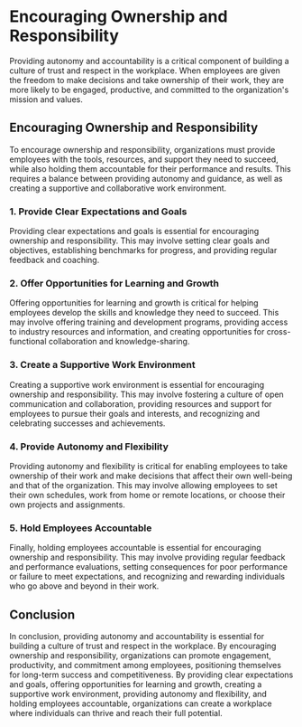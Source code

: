 Encouraging Ownership and Responsibility
==========================================================================================

Providing autonomy and accountability is a critical component of building a culture of trust and respect in the workplace. When employees are given the freedom to make decisions and take ownership of their work, they are more likely to be engaged, productive, and committed to the organization's mission and values.

Encouraging Ownership and Responsibility
----------------------------------------

To encourage ownership and responsibility, organizations must provide employees with the tools, resources, and support they need to succeed, while also holding them accountable for their performance and results. This requires a balance between providing autonomy and guidance, as well as creating a supportive and collaborative work environment.

### 1. Provide Clear Expectations and Goals

Providing clear expectations and goals is essential for encouraging ownership and responsibility. This may involve setting clear goals and objectives, establishing benchmarks for progress, and providing regular feedback and coaching.

### 2. Offer Opportunities for Learning and Growth

Offering opportunities for learning and growth is critical for helping employees develop the skills and knowledge they need to succeed. This may involve offering training and development programs, providing access to industry resources and information, and creating opportunities for cross-functional collaboration and knowledge-sharing.

### 3. Create a Supportive Work Environment

Creating a supportive work environment is essential for encouraging ownership and responsibility. This may involve fostering a culture of open communication and collaboration, providing resources and support for employees to pursue their goals and interests, and recognizing and celebrating successes and achievements.

### 4. Provide Autonomy and Flexibility

Providing autonomy and flexibility is critical for enabling employees to take ownership of their work and make decisions that affect their own well-being and that of the organization. This may involve allowing employees to set their own schedules, work from home or remote locations, or choose their own projects and assignments.

### 5. Hold Employees Accountable

Finally, holding employees accountable is essential for encouraging ownership and responsibility. This may involve providing regular feedback and performance evaluations, setting consequences for poor performance or failure to meet expectations, and recognizing and rewarding individuals who go above and beyond in their work.

Conclusion
----------

In conclusion, providing autonomy and accountability is essential for building a culture of trust and respect in the workplace. By encouraging ownership and responsibility, organizations can promote engagement, productivity, and commitment among employees, positioning themselves for long-term success and competitiveness. By providing clear expectations and goals, offering opportunities for learning and growth, creating a supportive work environment, providing autonomy and flexibility, and holding employees accountable, organizations can create a workplace where individuals can thrive and reach their full potential.
